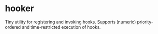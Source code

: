 hooker
======

Tiny utility for registering and invoking hooks. Supports (numeric) priority-ordered and time-restricted execution of hooks.
